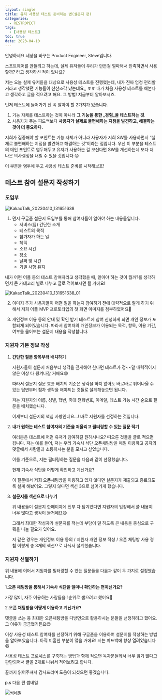 ```yaml
---
layout: single
title: 유저 사용성 테스트 준비하는 법(설문지 편)
categories:
  - RESTROPECT
tags:
  - [사용성 테스트]
toc: true
date: 2023-04-10
---
```


안녕하세요 세상을 바꾸는 Product Engineer, Steve입니다. 

소프트웨어를 만들려고 하는데, 실제 유저들이 우리가 만든걸 얼마해서 만족하면서 사용할까? 라고 생각하신 적이 있나요? 

저는 오늘 실제 유저들을 대상으로 사용성 테스트를 진행했는데, 내가 진짜 엄청 편리할거라고 생각했던 기능들이 산산조각 났는데요,, ㅎㅎ 내가 처음 사용성 테스트를 해본다고 생각하고 글을 적으려고 해요. 그 방법! 지금부터 알아보시죠.

먼저 테스트에 들어가기 전 꼭 알아야 할 2가지가 있습니다. 

1. 기능 자체를 테스트하는 것이 아니라 **그 기능을 통한 _경험_을 테스트하는 것.**
2. 사용자가 주는 피드백보다 **사용자가 실제로 불편해하는 지점을 발견하고, 해결하는 것이 더 중요하다.**

저희가 집중해야 할 포인트는 기능 자체가 아니라 사용자가 저희 SW를 사용하면서 “실제로 불편해하는 지점을 발견하고 해결하는 것”이라는 점입니다. 우선 이 부분을 테스트의 메인 포인트로 염두해두고 유저가 사용하는 걸 보신다면 SW를 개선하는데 보다 더 나은 의사결정을 내릴 수 있을 것입니다.😊

이 부분을 염두에 두고 사용성 테스트 준비를 시작해보죠!

## 테스트 참여 설문지 작성하기

### 도입부

![KakaoTalk_20230410_131651638](https://user-images.githubusercontent.com/110464205/230827782-50a282a1-bd9d-42ee-93d0-91fa634d8735.jpg)

1. 먼저 구글폼 설문지 도입부를 통해 참여자들이 알아야 하는 내용들입니다.
    - 서비스(팀) 간단한 소개
    - 테스트의 목적
    - 참가자가 하는 일
    - 혜택
    - 소요 시간
    - 장소
    - 날짜 및 시간
    - 기밀 사항 유지
    

내가 어떤 어플 등의 테스트 참여자라고 생각했을 때, 알아야 하는 것이 뭘까?를 생각하면서 큰 카테고리 별로 나누고 글로 적어보시면 될 거에요!

![KakaoTalk_20230410_131651638_01](https://user-images.githubusercontent.com/110464205/230827798-87c6c8f2-8736-4173-b54a-5c492c4fca5a.jpg)

2. 이미지 추가
   사용자들이 어떤 일을 하는지 참여하기 전에 대략적으로 알게 하기 위해서 저희 어플 MVP 프로토타입의 첫 화면 이미지를 첨부하였어요🙂

3. 개인정보 이용 동의 안내 및 확인 받기
   테스트에 참여 신청하게 되면 개인 정보가 포함되게 되어있습니다. 따라서 참여자의 개인정보가 이용되는 목적, 항목, 이용 기간, 여부를 물어보는 설문지 내용을 작성합니다.

### 지원자 기본 정보 작성

1. **간단한 질문 항목부터 배치하기**
    
    지원자들이 설문지 처음부터 생각을 깊게해야 한다면 테스트가 정~~말 매력적이지 않은 이상 다 튕겨나갈 거에요😅 
    
    따라서 설문지 질문 흐름 배치의 기준은 생각을 하지 않아도 바로바로 튀어나올 수 있는 답변부터 점차 생각을 해야되는 것들로 설계해놓으면 됩니다.
    
    저는 지원자의 이름, 성별, 학번, 휴대 전화번호, 이메일, 테스트 가능 시간 순으로 질문을 배치했습니다.
    
    이제부터 설문지의 핵심 사항인데요…! 바로 지원자를 선정하는 것입니다.
    

2. **내가 원하는 테스트 참여자의 기준을 떠올리고 필터링할 수 있는 질문 적기**
    
    여러분은 테스트에 어떤 유저가 참여하길 원하시나요? 떠오른 것들을 글로 적으면 됩니다.
    저는 예를 들어, 저는 우리 기숙사 식단 오픈채팅방을 매일 이용하고 공지의 댓글에서 사람들과 소통하시는 분을 모시고 싶었습니다. 
    
    이를 기준으로, 저는 필터링하는 질문을 다음과 같이 선정했습니다.

    현재 기숙사 식단을 어떻게 확인하고 계신가요?
    
    이 질문에서 저희 오픈채팅방을 이용하고 있지 않다면 설문지가 제출되고 종료되도록 설계 해놨어요. 그렇지 않다면 섹션 3으로 넘어가게 했습니다.

3. **설문지를 섹션으로 나누기**
    
    위 내용들이 설문지 한페이지에 전부 다 담겨있다면 지원자의 입장에서 쓸 내용이 너무 많다고 생각이 들거에요😅
    
    그래서 최대한 작성자가 설문지를 적는데 부담이 덜 하도록 큰 내용을 중심으로 구획을 나눌 필요가 있어요. 
    
    저 같은 경우는 개인정보 이용 동의 / 지원자 개인 정보 작성 / 오픈 채팅방 사용 경험 이렇게 총 3개의 섹션으로 나눠서 설계했습니다.

### 지원자 선별하기

위 내용에 이어서 지원자를 필터링할 수 있는 질문들을 다음과 같이 두 가지로 설정했습니다.

1.**오픈 채팅방을 통해서 기숙사 식단을 얼마나 확인하는 편이신가요?**
    
가장 많이, 자주 이용하는 사람들을 1순위로 뽑으려고 했어요🙂
    
2.**오픈 채팅방을 어떻게 이용하고 계신가요?**

댓글을 쓰는 등 최대한 오픈채팅방을 다방면으로 활용하시는 분들을 선정하려고 했어요. 그 이유가 궁금했거든요😊

이상 사용성 테스트 참여자를 선정하기 위해 구글폼을 이용하여 설문지를 작성하는 방법을 알아보았습니다. 아직 미흡한 부분이 많을 거에요! 저는 피드백에 항상 열려있습니다😄

사용성 테스트 프로세스를 구축하는 방법과 함께 적으면 독자분들께서 너무 읽기 많다고 판단되어서 글을 2개로 나눠서 적어보려고 합니다. 

끝까지 읽어주셔서 감사드리며 도움이 되셨으면 좋겠습니다.

p.s 다음 편 썸네일

![썸네일](https://user-images.githubusercontent.com/110464205/230828141-6850c6c7-58de-45b5-8cd5-43d615f77bcc.jpg)

